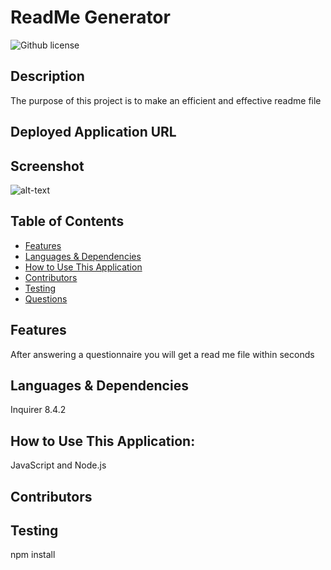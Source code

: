 # ReadMe Generator

  ![Github license](https://img.shields.io/badge/license-none-blue.svg)
  ## Description
  The purpose of this project is to make an efficient and effective readme file
  ## Deployed Application URL
  
  ## Screenshot
  ![alt-text]()
  ## Table of Contents
  * [Features](#features)
  * [Languages & Dependencies](#languagesanddependencies)
  * [How to Use This Application](#HowtoUseThisApplication)
  * [Contributors](#contributors)
  * [Testing](#testing)
  * [Questions](#questions)
  ## Features
  After answering a questionnaire you will get a read me file within seconds
  ## Languages & Dependencies
  Inquirer 8.4.2
  ## How to Use This Application:
  JavaScript and Node.js
  ## Contributors
  
  ## Testing
  npm install
